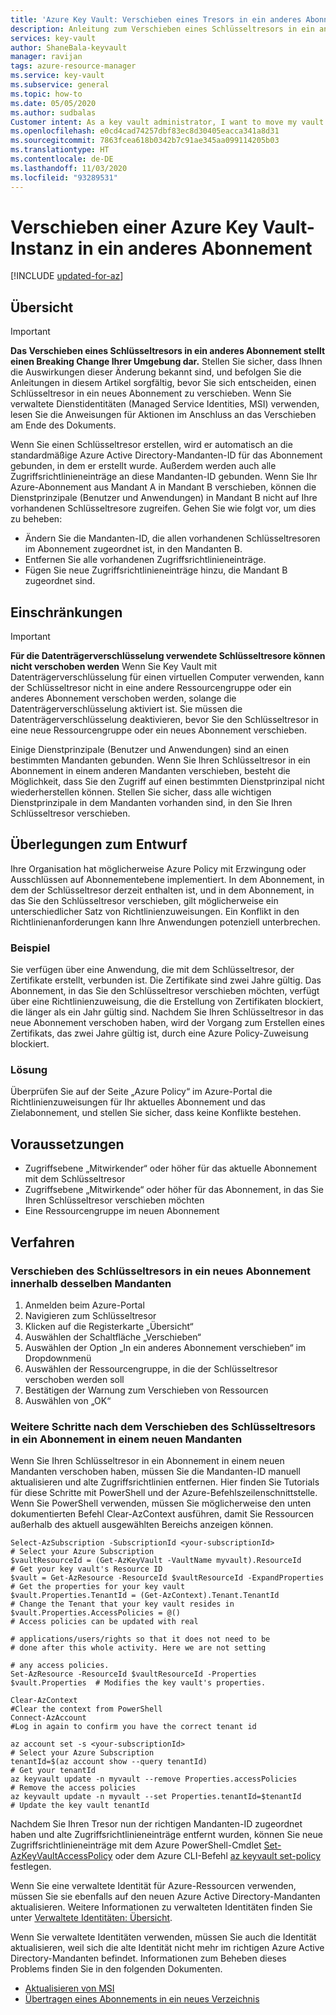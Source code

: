 ```yaml
---
title: 'Azure Key Vault: Verschieben eines Tresors in ein anderes Abonnement | Microsoft-Dokumentation'
description: Anleitung zum Verschieben eines Schlüsseltresors in ein anderes Abonnement.
services: key-vault
author: ShaneBala-keyvault
manager: ravijan
tags: azure-resource-manager
ms.service: key-vault
ms.subservice: general
ms.topic: how-to
ms.date: 05/05/2020
ms.author: sudbalas
Customer intent: As a key vault administrator, I want to move my vault to another subscription.
ms.openlocfilehash: e0cd4cad74257dbf83ec8d30405eacca341a8d31
ms.sourcegitcommit: 7863fcea618b0342b7c91ae345aa099114205b03
ms.translationtype: HT
ms.contentlocale: de-DE
ms.lasthandoff: 11/03/2020
ms.locfileid: "93289531"
---
```

# <a name="moving-an-azure-key-vault-to-another-subscription"></a>Verschieben einer Azure Key Vault-Instanz in ein anderes Abonnement

[!INCLUDE [updated-for-az](../../../includes/updated-for-az.md)]

## <a name="overview"></a>Übersicht

> [!IMPORTANT]
> **Das Verschieben eines Schlüsseltresors in ein anderes Abonnement stellt einen Breaking Change Ihrer Umgebung dar.**
> Stellen Sie sicher, dass Ihnen die Auswirkungen dieser Änderung bekannt sind, und befolgen Sie die Anleitungen in diesem Artikel sorgfältig, bevor Sie sich entscheiden, einen Schlüsseltresor in ein neues Abonnement zu verschieben.
> Wenn Sie verwaltete Dienstidentitäten (Managed Service Identities, MSI) verwenden, lesen Sie die Anweisungen für Aktionen im Anschluss an das Verschieben am Ende des Dokuments. 

Wenn Sie einen Schlüsseltresor erstellen, wird er automatisch an die standardmäßige Azure Active Directory-Mandanten-ID für das Abonnement gebunden, in dem er erstellt wurde. Außerdem werden auch alle Zugriffsrichtlinieneinträge an diese Mandanten-ID gebunden. Wenn Sie Ihr Azure-Abonnement aus Mandant A in Mandant B verschieben, können die Dienstprinzipale (Benutzer und Anwendungen) in Mandant B nicht auf Ihre vorhandenen Schlüsseltresore zugreifen. Gehen Sie wie folgt vor, um dies zu beheben:

* Ändern Sie die Mandanten-ID, die allen vorhandenen Schlüsseltresoren im Abonnement zugeordnet ist, in den Mandanten B.
* Entfernen Sie alle vorhandenen Zugriffsrichtlinieneinträge.
* Fügen Sie neue Zugriffsrichtlinieneinträge hinzu, die Mandant B zugeordnet sind.

## <a name="limitations"></a>Einschränkungen

> [!IMPORTANT]
> **Für die Datenträgerverschlüsselung verwendete Schlüsseltresore können nicht verschoben werden** Wenn Sie Key Vault mit Datenträgerverschlüsselung für einen virtuellen Computer verwenden, kann der Schlüsseltresor nicht in eine andere Ressourcengruppe oder ein anderes Abonnement verschoben werden, solange die Datenträgerverschlüsselung aktiviert ist. Sie müssen die Datenträgerverschlüsselung deaktivieren, bevor Sie den Schlüsseltresor in eine neue Ressourcengruppe oder ein neues Abonnement verschieben. 

Einige Dienstprinzipale (Benutzer und Anwendungen) sind an einen bestimmten Mandanten gebunden. Wenn Sie Ihren Schlüsseltresor in ein Abonnement in einem anderen Mandanten verschieben, besteht die Möglichkeit, dass Sie den Zugriff auf einen bestimmten Dienstprinzipal nicht wiederherstellen können. Stellen Sie sicher, dass alle wichtigen Dienstprinzipale in dem Mandanten vorhanden sind, in den Sie Ihren Schlüsseltresor verschieben.

## <a name="design-considerations"></a>Überlegungen zum Entwurf

Ihre Organisation hat möglicherweise Azure Policy mit Erzwingung oder Ausschlüssen auf Abonnementebene implementiert. In dem Abonnement, in dem der Schlüsseltresor derzeit enthalten ist, und in dem Abonnement, in das Sie den Schlüsseltresor verschieben, gilt möglicherweise ein unterschiedlicher Satz von Richtlinienzuweisungen. Ein Konflikt in den Richtlinienanforderungen kann Ihre Anwendungen potenziell unterbrechen.

### <a name="example"></a>Beispiel

Sie verfügen über eine Anwendung, die mit dem Schlüsseltresor, der Zertifikate erstellt, verbunden ist. Die Zertifikate sind zwei Jahre gültig. Das Abonnement, in das Sie den Schlüsseltresor verschieben möchten, verfügt über eine Richtlinienzuweisung, die die Erstellung von Zertifikaten blockiert, die länger als ein Jahr gültig sind. Nachdem Sie Ihren Schlüsseltresor in das neue Abonnement verschoben haben, wird der Vorgang zum Erstellen eines Zertifikats, das zwei Jahre gültig ist, durch eine Azure Policy-Zuweisung blockiert.

### <a name="solution"></a>Lösung

Überprüfen Sie auf der Seite „Azure Policy“ im Azure-Portal die Richtlinienzuweisungen für Ihr aktuelles Abonnement und das Zielabonnement, und stellen Sie sicher, dass keine Konflikte bestehen.

## <a name="prerequisites"></a>Voraussetzungen

* Zugriffsebene „Mitwirkender“ oder höher für das aktuelle Abonnement mit dem Schlüsseltresor
* Zugriffsebene „Mitwirkende“ oder höher für das Abonnement, in das Sie Ihren Schlüsseltresor verschieben möchten
* Eine Ressourcengruppe im neuen Abonnement

## <a name="procedure"></a>Verfahren

### <a name="moving-key-vault-to-a-new-subscription-within-the-same-tenant"></a>Verschieben des Schlüsseltresors in ein neues Abonnement innerhalb desselben Mandanten

1. Anmelden beim Azure-Portal
2. Navigieren zum Schlüsseltresor
3. Klicken auf die Registerkarte „Übersicht“
4. Auswählen der Schaltfläche „Verschieben“
5. Auswählen der Option „In ein anderes Abonnement verschieben“ im Dropdownmenü
6. Auswählen der Ressourcengruppe, in die der Schlüsseltresor verschoben werden soll
7. Bestätigen der Warnung zum Verschieben von Ressourcen
8. Auswählen von „OK“

### <a name="additional-steps-if-you-moved-key-vault-to-a-subscription-in-a-new-tenant"></a>Weitere Schritte nach dem Verschieben des Schlüsseltresors in ein Abonnement in einem neuen Mandanten

Wenn Sie Ihren Schlüsseltresor in ein Abonnement in einem neuen Mandanten verschoben haben, müssen Sie die Mandanten-ID manuell aktualisieren und alte Zugriffsrichtlinien entfernen. Hier finden Sie Tutorials für diese Schritte mit PowerShell und der Azure-Befehlszeilenschnittstelle. Wenn Sie PowerShell verwenden, müssen Sie möglicherweise den unten dokumentierten Befehl Clear-AzContext ausführen, damit Sie Ressourcen außerhalb des aktuell ausgewählten Bereichs anzeigen können. 

```azurepowershell
Select-AzSubscription -SubscriptionId <your-subscriptionId>                # Select your Azure Subscription
$vaultResourceId = (Get-AzKeyVault -VaultName myvault).ResourceId          # Get your key vault's Resource ID 
$vault = Get-AzResource -ResourceId $vaultResourceId -ExpandProperties     # Get the properties for your key vault
$vault.Properties.TenantId = (Get-AzContext).Tenant.TenantId               # Change the Tenant that your key vault resides in
$vault.Properties.AccessPolicies = @()                                     # Access policies can be updated with real
                                                                           # applications/users/rights so that it does not need to be                             # done after this whole activity. Here we are not setting 
                                                                           # any access policies. 
Set-AzResource -ResourceId $vaultResourceId -Properties $vault.Properties  # Modifies the key vault's properties.

Clear-AzContext                                                            #Clear the context from PowerShell
Connect-AzAccount                                                          #Log in again to confirm you have the correct tenant id
````

```azurecli
az account set -s <your-subscriptionId>                                    # Select your Azure Subscription
tenantId=$(az account show --query tenantId)                               # Get your tenantId
az keyvault update -n myvault --remove Properties.accessPolicies           # Remove the access policies
az keyvault update -n myvault --set Properties.tenantId=$tenantId          # Update the key vault tenantId
```

Nachdem Sie Ihren Tresor nun der richtigen Mandanten-ID zugeordnet haben und alte Zugriffsrichtlinieneinträge entfernt wurden, können Sie neue Zugriffsrichtlinieneinträge mit dem Azure PowerShell-Cmdlet [Set-AzKeyVaultAccessPolicy](/powershell/module/az.keyvault/Set-azKeyVaultAccessPolicy) oder dem Azure CLI-Befehl [az keyvault set-policy](/cli/azure/keyvault?view=azure-cli-latest#az-keyvault-set-policy) festlegen.

Wenn Sie eine verwaltete Identität für Azure-Ressourcen verwenden, müssen Sie sie ebenfalls auf den neuen Azure Active Directory-Mandanten aktualisieren. Weitere Informationen zu verwalteten Identitäten finden Sie unter [Verwaltete Identitäten: Übersicht](../../active-directory/managed-identities-azure-resources/overview.md).

Wenn Sie verwaltete Identitäten verwenden, müssen Sie auch die Identität aktualisieren, weil sich die alte Identität nicht mehr im richtigen Azure Active Directory-Mandanten befindet. Informationen zum Beheben dieses Problems finden Sie in den folgenden Dokumenten. 

* [Aktualisieren von MSI](../../active-directory/managed-identities-azure-resources/known-issues.md#transferring-a-subscription-between-azure-ad-directories)
* [Übertragen eines Abonnements in ein neues Verzeichnis](../../role-based-access-control/transfer-subscription.md)